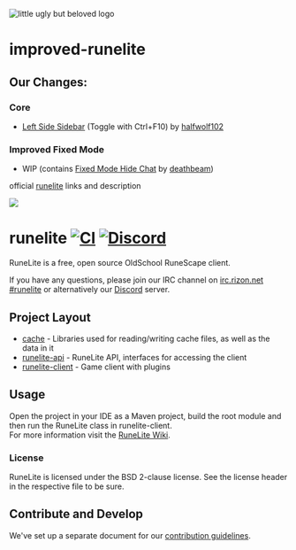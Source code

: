 ![little ugly but beloved logo](https://github.com/user-attachments/assets/428f49d1-6fb9-4793-add1-0cd08942c43c)
# improved-runelite

## Our Changes:
### Core
- [Left Side Sidebar](https://github.com/runelite/runelite/pull/18262) (Toggle with Ctrl+F10) by [halfwolf102](https://github.com/halfwolf102)

### Improved Fixed Mode
- WIP (contains [Fixed Mode Hide Chat](https://github.com/deathbeam/example-plugin/tree/fixed-mode-hide-chat) by [deathbeam](https://github.com/deathbeam))



official [runelite](https://github.com/runelite/runelite) links and description

![](https://runelite.net/img/logo.png)
# runelite [![CI](https://github.com/runelite/runelite/workflows/CI/badge.svg)](https://github.com/runelite/runelite/actions?query=workflow%3ACI+branch%3Amaster) [![Discord](https://img.shields.io/discord/301497432909414422.svg)](https://discord.gg/ArdAhnN)

RuneLite is a free, open source OldSchool RuneScape client.

If you have any questions, please join our IRC channel on [irc.rizon.net #runelite](http://qchat.rizon.net/?channels=runelite&uio=d4) or alternatively our [Discord](https://runelite.net/discord) server.

## Project Layout

- [cache](cache/src/main/java/net/runelite/cache) - Libraries used for reading/writing cache files, as well as the data in it
- [runelite-api](runelite-api/src/main/java/net/runelite/api) - RuneLite API, interfaces for accessing the client
- [runelite-client](runelite-client/src/main/java/net/runelite/client) - Game client with plugins

## Usage

Open the project in your IDE as a Maven project, build the root module and then run the RuneLite class in runelite-client.  
For more information visit the [RuneLite Wiki](https://github.com/runelite/runelite/wiki).

### License

RuneLite is licensed under the BSD 2-clause license. See the license header in the respective file to be sure.

## Contribute and Develop

We've set up a separate document for our [contribution guidelines](https://github.com/runelite/runelite/blob/master/.github/CONTRIBUTING.md).
